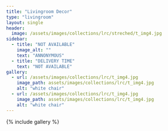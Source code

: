 ```yaml
---
title: "Livingroom Decor"
type: "livingroom"
layout: single
header:
  image: /assets/images/collections/lrc/streched/t_img4.jpg
sidebar:
  - title: "NOT AVAILABLE"
    image_alt: ""
    text: "ANNONYMOUS"
  - title: "DELIVERY TIME"
    text: "NOT AVAILABLE"
gallery:
  - url: /assets/images/collections/lrc/t_img4.jpg
    image_path: assets/images/collections/lrc/t_img4.jpg
    alt: "white chair"
  - url: /assets/images/collections/lrc/t_img4.jpg
    image_path: assets/images/collections/lrc/t_img4.jpg
    alt: "white chair"
---
```


{% include gallery %}


